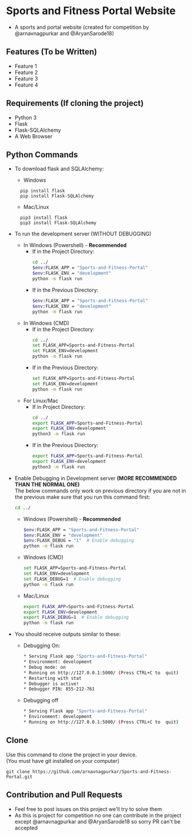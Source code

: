 # Sports and Fitness Portal Website

- A sports and portal website (created for competition by @arnavnagpurkar and @AryanSarode18)

## Features (To be Written)

- Feature 1
- Feature 2
- Feature 3
- Feature 4

## Requirements (If cloning the project)

- Python 3
- Flask
- Flask-SQLAlchemy
- A Web Browser

## Python Commands

- To download flask and SQLAlchemy:<br>
  - Windows
  ```shell
    pip install flask
    pip install Flask-SQLAlchemy
  ```
  - Mac/Linux
  ```shell
    pip3 install flask
    pip3 install Flask-SQLAlchemy
  ```
- To run the development server (WITHOUT DEBUGGING)
  - In Windows (Powershell) - <b>Recommended</b>
    - If in the Project Directory:
      ```bash
      cd ../
      $env:FLASK_APP = "Sports-and-Fitness-Portal"
      $env:FLASK_ENV = "development"
      python -m flask run
      ```
    - If in the Previous Directory:
      ```bash
      $env:FLASK_APP = "Sports-and-Fitness-Portal"
      $env:FLASK_ENV = "development"
      python -m flask run
      ```
  - In Windows (CMD)
    - If in the Project Directory:
      ```bash
      cd ../
      set FLASK_APP=Sports-and-Fitness-Portal
      set FLASK_ENV=development
      python -m flask run
      ```
    - If in the Previous Directory:
      ```bash
      set FLASK_APP=Sports-and-Fitness-Portal
      set FLASK_ENV=development
      python -m flask run
      ```
  - For Linux/Mac
    - If in Project Directory:
      ```bash
      cd ../
      export FLASK_APP=Sports-and-Fitness-Portal
      export FLASK_ENV=development
      python3 -m flask run
      ```
    - If in the Previous Directory:
      ```bash
      export FLASK_APP=Sports-and-Fitness-Portal
      export FLASK_ENV=development
      python3 -m flask run
      ```

- Enable Debugging in Development server <b>(MORE RECOMMENDED THAN THE NORMAL ONE)</b><br>The below commands only work on previous directory if you are not in the previous make sure that you run this command first:
  ```bash
  cd ../
  ```
  - Windows (Powershell) - <b>Recommended</b>
    ```bash
    $env:FLASK_APP = "Sports-and-Fitness-Portal"
    $env:FLASK_ENV = "development"
    $env:FLASK_DEBUG = "1"  # Enable debugging
    python -m flask run
    ```
  - Windows (CMD)
    ```bash
    set FLASK_APP=Sports-and-Fitness-Portal
    set FLASK_ENV=development
    set FLASK_DEBUG=1  # Enable debugging
    python -m flask run
    ```
  - Mac/Linux
    ```bash
    export FLASK_APP=Sports-and-Fitness-Portal
    export FLASK_ENV=development
    export FLASK_DEBUG=1  # Enable debugging
    python -m flask run
    ```

- You should receive outputs similar to these:
  - Debugging On:
    ```bash
    * Serving Flask app "Sports-and-Fitness-Portal"
    * Environment: development
    * Debug mode: on
    * Running on http://127.0.0.1:5000/ (Press CTRL+C to  quit)
    * Restarting with stat
    * Debugger is active!
    * Debugger PIN: 855-212-761
    ```
  - Debugging off
    ```bash
    * Serving Flask app "Sports-and-Fitness-Portal"
    * Environment: development
    * Running on http://127.0.0.1:5000/ (Press CTRL+C to  quit)
    ```
## Clone
Use this command to clone the project in your device.<br>
(You must have git installed on your computer)

```shell
git clone https://github.com/arnavnagpurkar/Sports-and-Fitness-Portal.git
```

## Contribution and Pull Requests 
- Feel free to post issues on this project we'll try to solve them
- As this is project for competition no one can contribute in the project except @arnavnagpurkar and @AryanSarode18 so sorry PR can't be accepted 

